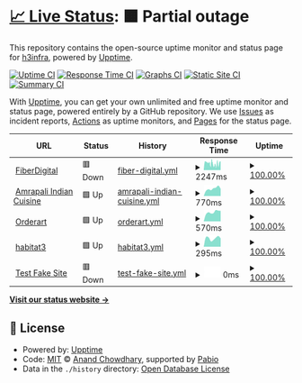 # [📈 Live Status](https://h3infra.github.io/h3.upptime-monitor): <!--live status--> **🟧 Partial outage**

This repository contains the open-source uptime monitor and status page for [h3infra](https://h3infra.github.io/h3.upptime-monitor), powered by [Upptime](https://github.com/upptime/upptime).

[![Uptime CI](https://github.com/h3infra/h3.upptime-monitor/workflows/Uptime%20CI/badge.svg)](https://github.com/h3infra/h3.upptime-monitor/actions?query=workflow%3A%22Uptime+CI%22)
[![Response Time CI](https://github.com/h3infra/h3.upptime-monitor/workflows/Response%20Time%20CI/badge.svg)](https://github.com/h3infra/h3.upptime-monitor/actions?query=workflow%3A%22Response+Time+CI%22)
[![Graphs CI](https://github.com/h3infra/h3.upptime-monitor/workflows/Graphs%20CI/badge.svg)](https://github.com/h3infra/h3.upptime-monitor/actions?query=workflow%3A%22Graphs+CI%22)
[![Static Site CI](https://github.com/h3infra/h3.upptime-monitor/workflows/Static%20Site%20CI/badge.svg)](https://github.com/h3infra/h3.upptime-monitor/actions?query=workflow%3A%22Static+Site+CI%22)
[![Summary CI](https://github.com/h3infra/h3.upptime-monitor/workflows/Summary%20CI/badge.svg)](https://github.com/h3infra/h3.upptime-monitor/actions?query=workflow%3A%22Summary+CI%22)

With [Upptime](https://upptime.js.org), you can get your own unlimited and free uptime monitor and status page, powered entirely by a GitHub repository. We use [Issues](https://github.com/h3infra/upptime-monitor/issues) as incident reports, [Actions](https://github.com/h3infra/upptime-monitor/actions) as uptime monitors, and [Pages](https://h3infra.github.io/upptime-monitor) for the status page.

<!--start: status pages-->
<!-- This summary is generated by Upptime (https://github.com/upptime/upptime) -->
<!-- Do not edit this manually, your changes will be overwritten -->
<!-- prettier-ignore -->
| URL | Status | History | Response Time | Uptime |
| --- | ------ | ------- | ------------- | ------ |
| <img alt="" src="https://icons.duckduckgo.com/ip3/www.fiber.com.au.ico" height="13"> [FiberDigital](https://www.fiber.com.au/) | 🟥 Down | [fiber-digital.yml](https://github.com/h3infra/upptime-monitor/commits/HEAD/history/fiber-digital.yml) | <details><summary><img alt="Response time graph" src="./graphs/fiber-digital/response-time-week.png" height="20"> 2247ms</summary><br><a href="https://h3infra.github.io/upptime-monitor/history/fiber-digital"><img alt="Response time 2912" src="https://img.shields.io/endpoint?url=https%3A%2F%2Fraw.githubusercontent.com%2Fh3infra%2Fupptime-monitor%2FHEAD%2Fapi%2Ffiber-digital%2Fresponse-time.json"></a><br><a href="https://h3infra.github.io/upptime-monitor/history/fiber-digital"><img alt="24-hour response time 1979" src="https://img.shields.io/endpoint?url=https%3A%2F%2Fraw.githubusercontent.com%2Fh3infra%2Fupptime-monitor%2FHEAD%2Fapi%2Ffiber-digital%2Fresponse-time-day.json"></a><br><a href="https://h3infra.github.io/upptime-monitor/history/fiber-digital"><img alt="7-day response time 2247" src="https://img.shields.io/endpoint?url=https%3A%2F%2Fraw.githubusercontent.com%2Fh3infra%2Fupptime-monitor%2FHEAD%2Fapi%2Ffiber-digital%2Fresponse-time-week.json"></a><br><a href="https://h3infra.github.io/upptime-monitor/history/fiber-digital"><img alt="30-day response time 2912" src="https://img.shields.io/endpoint?url=https%3A%2F%2Fraw.githubusercontent.com%2Fh3infra%2Fupptime-monitor%2FHEAD%2Fapi%2Ffiber-digital%2Fresponse-time-month.json"></a><br><a href="https://h3infra.github.io/upptime-monitor/history/fiber-digital"><img alt="1-year response time 2912" src="https://img.shields.io/endpoint?url=https%3A%2F%2Fraw.githubusercontent.com%2Fh3infra%2Fupptime-monitor%2FHEAD%2Fapi%2Ffiber-digital%2Fresponse-time-year.json"></a></details> | <details><summary><a href="https://h3infra.github.io/upptime-monitor/history/fiber-digital">100.00%</a></summary><a href="https://h3infra.github.io/upptime-monitor/history/fiber-digital"><img alt="All-time uptime 73.30%" src="https://img.shields.io/endpoint?url=https%3A%2F%2Fraw.githubusercontent.com%2Fh3infra%2Fupptime-monitor%2FHEAD%2Fapi%2Ffiber-digital%2Fuptime.json"></a><br><a href="https://h3infra.github.io/upptime-monitor/history/fiber-digital"><img alt="24-hour uptime 100.00%" src="https://img.shields.io/endpoint?url=https%3A%2F%2Fraw.githubusercontent.com%2Fh3infra%2Fupptime-monitor%2FHEAD%2Fapi%2Ffiber-digital%2Fuptime-day.json"></a><br><a href="https://h3infra.github.io/upptime-monitor/history/fiber-digital"><img alt="7-day uptime 100.00%" src="https://img.shields.io/endpoint?url=https%3A%2F%2Fraw.githubusercontent.com%2Fh3infra%2Fupptime-monitor%2FHEAD%2Fapi%2Ffiber-digital%2Fuptime-week.json"></a><br><a href="https://h3infra.github.io/upptime-monitor/history/fiber-digital"><img alt="30-day uptime 73.30%" src="https://img.shields.io/endpoint?url=https%3A%2F%2Fraw.githubusercontent.com%2Fh3infra%2Fupptime-monitor%2FHEAD%2Fapi%2Ffiber-digital%2Fuptime-month.json"></a><br><a href="https://h3infra.github.io/upptime-monitor/history/fiber-digital"><img alt="1-year uptime 73.30%" src="https://img.shields.io/endpoint?url=https%3A%2F%2Fraw.githubusercontent.com%2Fh3infra%2Fupptime-monitor%2FHEAD%2Fapi%2Ffiber-digital%2Fuptime-year.json"></a></details>
| <img alt="" src="https://icons.duckduckgo.com/ip3/www.amrapali.com.au.ico" height="13"> [Amrapali Indian Cuisine](https://www.amrapali.com.au/) | 🟩 Up | [amrapali-indian-cuisine.yml](https://github.com/h3infra/upptime-monitor/commits/HEAD/history/amrapali-indian-cuisine.yml) | <details><summary><img alt="Response time graph" src="./graphs/amrapali-indian-cuisine/response-time-week.png" height="20"> 770ms</summary><br><a href="https://h3infra.github.io/upptime-monitor/history/amrapali-indian-cuisine"><img alt="Response time 814" src="https://img.shields.io/endpoint?url=https%3A%2F%2Fraw.githubusercontent.com%2Fh3infra%2Fupptime-monitor%2FHEAD%2Fapi%2Famrapali-indian-cuisine%2Fresponse-time.json"></a><br><a href="https://h3infra.github.io/upptime-monitor/history/amrapali-indian-cuisine"><img alt="24-hour response time 745" src="https://img.shields.io/endpoint?url=https%3A%2F%2Fraw.githubusercontent.com%2Fh3infra%2Fupptime-monitor%2FHEAD%2Fapi%2Famrapali-indian-cuisine%2Fresponse-time-day.json"></a><br><a href="https://h3infra.github.io/upptime-monitor/history/amrapali-indian-cuisine"><img alt="7-day response time 770" src="https://img.shields.io/endpoint?url=https%3A%2F%2Fraw.githubusercontent.com%2Fh3infra%2Fupptime-monitor%2FHEAD%2Fapi%2Famrapali-indian-cuisine%2Fresponse-time-week.json"></a><br><a href="https://h3infra.github.io/upptime-monitor/history/amrapali-indian-cuisine"><img alt="30-day response time 814" src="https://img.shields.io/endpoint?url=https%3A%2F%2Fraw.githubusercontent.com%2Fh3infra%2Fupptime-monitor%2FHEAD%2Fapi%2Famrapali-indian-cuisine%2Fresponse-time-month.json"></a><br><a href="https://h3infra.github.io/upptime-monitor/history/amrapali-indian-cuisine"><img alt="1-year response time 814" src="https://img.shields.io/endpoint?url=https%3A%2F%2Fraw.githubusercontent.com%2Fh3infra%2Fupptime-monitor%2FHEAD%2Fapi%2Famrapali-indian-cuisine%2Fresponse-time-year.json"></a></details> | <details><summary><a href="https://h3infra.github.io/upptime-monitor/history/amrapali-indian-cuisine">100.00%</a></summary><a href="https://h3infra.github.io/upptime-monitor/history/amrapali-indian-cuisine"><img alt="All-time uptime 100.00%" src="https://img.shields.io/endpoint?url=https%3A%2F%2Fraw.githubusercontent.com%2Fh3infra%2Fupptime-monitor%2FHEAD%2Fapi%2Famrapali-indian-cuisine%2Fuptime.json"></a><br><a href="https://h3infra.github.io/upptime-monitor/history/amrapali-indian-cuisine"><img alt="24-hour uptime 100.00%" src="https://img.shields.io/endpoint?url=https%3A%2F%2Fraw.githubusercontent.com%2Fh3infra%2Fupptime-monitor%2FHEAD%2Fapi%2Famrapali-indian-cuisine%2Fuptime-day.json"></a><br><a href="https://h3infra.github.io/upptime-monitor/history/amrapali-indian-cuisine"><img alt="7-day uptime 100.00%" src="https://img.shields.io/endpoint?url=https%3A%2F%2Fraw.githubusercontent.com%2Fh3infra%2Fupptime-monitor%2FHEAD%2Fapi%2Famrapali-indian-cuisine%2Fuptime-week.json"></a><br><a href="https://h3infra.github.io/upptime-monitor/history/amrapali-indian-cuisine"><img alt="30-day uptime 100.00%" src="https://img.shields.io/endpoint?url=https%3A%2F%2Fraw.githubusercontent.com%2Fh3infra%2Fupptime-monitor%2FHEAD%2Fapi%2Famrapali-indian-cuisine%2Fuptime-month.json"></a><br><a href="https://h3infra.github.io/upptime-monitor/history/amrapali-indian-cuisine"><img alt="1-year uptime 100.00%" src="https://img.shields.io/endpoint?url=https%3A%2F%2Fraw.githubusercontent.com%2Fh3infra%2Fupptime-monitor%2FHEAD%2Fapi%2Famrapali-indian-cuisine%2Fuptime-year.json"></a></details>
| <img alt="" src="https://icons.duckduckgo.com/ip3/www.orderart.com.au.ico" height="13"> [Orderart](https://www.orderart.com.au/) | 🟩 Up | [orderart.yml](https://github.com/h3infra/upptime-monitor/commits/HEAD/history/orderart.yml) | <details><summary><img alt="Response time graph" src="./graphs/orderart/response-time-week.png" height="20"> 570ms</summary><br><a href="https://h3infra.github.io/upptime-monitor/history/orderart"><img alt="Response time 670" src="https://img.shields.io/endpoint?url=https%3A%2F%2Fraw.githubusercontent.com%2Fh3infra%2Fupptime-monitor%2FHEAD%2Fapi%2Forderart%2Fresponse-time.json"></a><br><a href="https://h3infra.github.io/upptime-monitor/history/orderart"><img alt="24-hour response time 648" src="https://img.shields.io/endpoint?url=https%3A%2F%2Fraw.githubusercontent.com%2Fh3infra%2Fupptime-monitor%2FHEAD%2Fapi%2Forderart%2Fresponse-time-day.json"></a><br><a href="https://h3infra.github.io/upptime-monitor/history/orderart"><img alt="7-day response time 570" src="https://img.shields.io/endpoint?url=https%3A%2F%2Fraw.githubusercontent.com%2Fh3infra%2Fupptime-monitor%2FHEAD%2Fapi%2Forderart%2Fresponse-time-week.json"></a><br><a href="https://h3infra.github.io/upptime-monitor/history/orderart"><img alt="30-day response time 670" src="https://img.shields.io/endpoint?url=https%3A%2F%2Fraw.githubusercontent.com%2Fh3infra%2Fupptime-monitor%2FHEAD%2Fapi%2Forderart%2Fresponse-time-month.json"></a><br><a href="https://h3infra.github.io/upptime-monitor/history/orderart"><img alt="1-year response time 670" src="https://img.shields.io/endpoint?url=https%3A%2F%2Fraw.githubusercontent.com%2Fh3infra%2Fupptime-monitor%2FHEAD%2Fapi%2Forderart%2Fresponse-time-year.json"></a></details> | <details><summary><a href="https://h3infra.github.io/upptime-monitor/history/orderart">100.00%</a></summary><a href="https://h3infra.github.io/upptime-monitor/history/orderart"><img alt="All-time uptime 100.00%" src="https://img.shields.io/endpoint?url=https%3A%2F%2Fraw.githubusercontent.com%2Fh3infra%2Fupptime-monitor%2FHEAD%2Fapi%2Forderart%2Fuptime.json"></a><br><a href="https://h3infra.github.io/upptime-monitor/history/orderart"><img alt="24-hour uptime 100.00%" src="https://img.shields.io/endpoint?url=https%3A%2F%2Fraw.githubusercontent.com%2Fh3infra%2Fupptime-monitor%2FHEAD%2Fapi%2Forderart%2Fuptime-day.json"></a><br><a href="https://h3infra.github.io/upptime-monitor/history/orderart"><img alt="7-day uptime 100.00%" src="https://img.shields.io/endpoint?url=https%3A%2F%2Fraw.githubusercontent.com%2Fh3infra%2Fupptime-monitor%2FHEAD%2Fapi%2Forderart%2Fuptime-week.json"></a><br><a href="https://h3infra.github.io/upptime-monitor/history/orderart"><img alt="30-day uptime 100.00%" src="https://img.shields.io/endpoint?url=https%3A%2F%2Fraw.githubusercontent.com%2Fh3infra%2Fupptime-monitor%2FHEAD%2Fapi%2Forderart%2Fuptime-month.json"></a><br><a href="https://h3infra.github.io/upptime-monitor/history/orderart"><img alt="1-year uptime 100.00%" src="https://img.shields.io/endpoint?url=https%3A%2F%2Fraw.githubusercontent.com%2Fh3infra%2Fupptime-monitor%2FHEAD%2Fapi%2Forderart%2Fuptime-year.json"></a></details>
| <img alt="" src="https://icons.duckduckgo.com/ip3/www.habitat3.com.au.ico" height="13"> [habitat3](https://www.habitat3.com.au/) | 🟩 Up | [habitat3.yml](https://github.com/h3infra/upptime-monitor/commits/HEAD/history/habitat3.yml) | <details><summary><img alt="Response time graph" src="./graphs/habitat3/response-time-week.png" height="20"> 295ms</summary><br><a href="https://h3infra.github.io/upptime-monitor/history/habitat3"><img alt="Response time 257" src="https://img.shields.io/endpoint?url=https%3A%2F%2Fraw.githubusercontent.com%2Fh3infra%2Fupptime-monitor%2FHEAD%2Fapi%2Fhabitat3%2Fresponse-time.json"></a><br><a href="https://h3infra.github.io/upptime-monitor/history/habitat3"><img alt="24-hour response time 292" src="https://img.shields.io/endpoint?url=https%3A%2F%2Fraw.githubusercontent.com%2Fh3infra%2Fupptime-monitor%2FHEAD%2Fapi%2Fhabitat3%2Fresponse-time-day.json"></a><br><a href="https://h3infra.github.io/upptime-monitor/history/habitat3"><img alt="7-day response time 295" src="https://img.shields.io/endpoint?url=https%3A%2F%2Fraw.githubusercontent.com%2Fh3infra%2Fupptime-monitor%2FHEAD%2Fapi%2Fhabitat3%2Fresponse-time-week.json"></a><br><a href="https://h3infra.github.io/upptime-monitor/history/habitat3"><img alt="30-day response time 257" src="https://img.shields.io/endpoint?url=https%3A%2F%2Fraw.githubusercontent.com%2Fh3infra%2Fupptime-monitor%2FHEAD%2Fapi%2Fhabitat3%2Fresponse-time-month.json"></a><br><a href="https://h3infra.github.io/upptime-monitor/history/habitat3"><img alt="1-year response time 257" src="https://img.shields.io/endpoint?url=https%3A%2F%2Fraw.githubusercontent.com%2Fh3infra%2Fupptime-monitor%2FHEAD%2Fapi%2Fhabitat3%2Fresponse-time-year.json"></a></details> | <details><summary><a href="https://h3infra.github.io/upptime-monitor/history/habitat3">100.00%</a></summary><a href="https://h3infra.github.io/upptime-monitor/history/habitat3"><img alt="All-time uptime 100.00%" src="https://img.shields.io/endpoint?url=https%3A%2F%2Fraw.githubusercontent.com%2Fh3infra%2Fupptime-monitor%2FHEAD%2Fapi%2Fhabitat3%2Fuptime.json"></a><br><a href="https://h3infra.github.io/upptime-monitor/history/habitat3"><img alt="24-hour uptime 100.00%" src="https://img.shields.io/endpoint?url=https%3A%2F%2Fraw.githubusercontent.com%2Fh3infra%2Fupptime-monitor%2FHEAD%2Fapi%2Fhabitat3%2Fuptime-day.json"></a><br><a href="https://h3infra.github.io/upptime-monitor/history/habitat3"><img alt="7-day uptime 100.00%" src="https://img.shields.io/endpoint?url=https%3A%2F%2Fraw.githubusercontent.com%2Fh3infra%2Fupptime-monitor%2FHEAD%2Fapi%2Fhabitat3%2Fuptime-week.json"></a><br><a href="https://h3infra.github.io/upptime-monitor/history/habitat3"><img alt="30-day uptime 100.00%" src="https://img.shields.io/endpoint?url=https%3A%2F%2Fraw.githubusercontent.com%2Fh3infra%2Fupptime-monitor%2FHEAD%2Fapi%2Fhabitat3%2Fuptime-month.json"></a><br><a href="https://h3infra.github.io/upptime-monitor/history/habitat3"><img alt="1-year uptime 100.00%" src="https://img.shields.io/endpoint?url=https%3A%2F%2Fraw.githubusercontent.com%2Fh3infra%2Fupptime-monitor%2FHEAD%2Fapi%2Fhabitat3%2Fuptime-year.json"></a></details>
| <img alt="" src="https://icons.duckduckgo.com/ip3/www.gootestgle.com.ico" height="13"> [Test Fake Site](https://www.gootestgle.com) | 🟥 Down | [test-fake-site.yml](https://github.com/h3infra/upptime-monitor/commits/HEAD/history/test-fake-site.yml) | <details><summary><img alt="Response time graph" src="./graphs/test-fake-site/response-time-week.png" height="20"> 0ms</summary><br><a href="https://h3infra.github.io/upptime-monitor/history/test-fake-site"><img alt="Response time 88" src="https://img.shields.io/endpoint?url=https%3A%2F%2Fraw.githubusercontent.com%2Fh3infra%2Fupptime-monitor%2FHEAD%2Fapi%2Ftest-fake-site%2Fresponse-time.json"></a><br><a href="https://h3infra.github.io/upptime-monitor/history/test-fake-site"><img alt="24-hour response time 0" src="https://img.shields.io/endpoint?url=https%3A%2F%2Fraw.githubusercontent.com%2Fh3infra%2Fupptime-monitor%2FHEAD%2Fapi%2Ftest-fake-site%2Fresponse-time-day.json"></a><br><a href="https://h3infra.github.io/upptime-monitor/history/test-fake-site"><img alt="7-day response time 0" src="https://img.shields.io/endpoint?url=https%3A%2F%2Fraw.githubusercontent.com%2Fh3infra%2Fupptime-monitor%2FHEAD%2Fapi%2Ftest-fake-site%2Fresponse-time-week.json"></a><br><a href="https://h3infra.github.io/upptime-monitor/history/test-fake-site"><img alt="30-day response time 88" src="https://img.shields.io/endpoint?url=https%3A%2F%2Fraw.githubusercontent.com%2Fh3infra%2Fupptime-monitor%2FHEAD%2Fapi%2Ftest-fake-site%2Fresponse-time-month.json"></a><br><a href="https://h3infra.github.io/upptime-monitor/history/test-fake-site"><img alt="1-year response time 88" src="https://img.shields.io/endpoint?url=https%3A%2F%2Fraw.githubusercontent.com%2Fh3infra%2Fupptime-monitor%2FHEAD%2Fapi%2Ftest-fake-site%2Fresponse-time-year.json"></a></details> | <details><summary><a href="https://h3infra.github.io/upptime-monitor/history/test-fake-site">100.00%</a></summary><a href="https://h3infra.github.io/upptime-monitor/history/test-fake-site"><img alt="All-time uptime 100.00%" src="https://img.shields.io/endpoint?url=https%3A%2F%2Fraw.githubusercontent.com%2Fh3infra%2Fupptime-monitor%2FHEAD%2Fapi%2Ftest-fake-site%2Fuptime.json"></a><br><a href="https://h3infra.github.io/upptime-monitor/history/test-fake-site"><img alt="24-hour uptime 100.00%" src="https://img.shields.io/endpoint?url=https%3A%2F%2Fraw.githubusercontent.com%2Fh3infra%2Fupptime-monitor%2FHEAD%2Fapi%2Ftest-fake-site%2Fuptime-day.json"></a><br><a href="https://h3infra.github.io/upptime-monitor/history/test-fake-site"><img alt="7-day uptime 100.00%" src="https://img.shields.io/endpoint?url=https%3A%2F%2Fraw.githubusercontent.com%2Fh3infra%2Fupptime-monitor%2FHEAD%2Fapi%2Ftest-fake-site%2Fuptime-week.json"></a><br><a href="https://h3infra.github.io/upptime-monitor/history/test-fake-site"><img alt="30-day uptime 100.00%" src="https://img.shields.io/endpoint?url=https%3A%2F%2Fraw.githubusercontent.com%2Fh3infra%2Fupptime-monitor%2FHEAD%2Fapi%2Ftest-fake-site%2Fuptime-month.json"></a><br><a href="https://h3infra.github.io/upptime-monitor/history/test-fake-site"><img alt="1-year uptime 100.00%" src="https://img.shields.io/endpoint?url=https%3A%2F%2Fraw.githubusercontent.com%2Fh3infra%2Fupptime-monitor%2FHEAD%2Fapi%2Ftest-fake-site%2Fuptime-year.json"></a></details>

<!--end: status pages-->

[**Visit our status website →**](https://h3infra.github.io/upptime-monitor)

## 📄 License

- Powered by: [Upptime](https://github.com/upptime/upptime)
- Code: [MIT](./LICENSE) © [Anand Chowdhary](https://anandchowdhary.com), supported by [Pabio](https://pabio.com)
- Data in the `./history` directory: [Open Database License](https://opendatacommons.org/licenses/odbl/1-0/)
